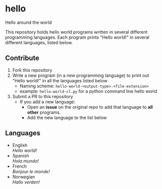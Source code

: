 # hello
Hello around the world

This repository holds hello world programs written in several different programming languages. Each program prints "Hello
world!" in several different languages, listed below. 

## Contribute

1. Fork this repository
2. Write a new program (in a new programming language) to print out "Hello world!" in all the languages listed below
    - Naming scheme: ``hello-world-<output-type>.<file-extension>``
    - example: ``hello-world-cl.py`` for a python command line hello world
3. Submit a PR to this repository
    - If you add a new language:
        * Open an **issue** on the original repo to add that language to **all other** programs.
        * Add the new language to the list below

## Languages

- English     
  *Hello world!*
- Spanish     
  *Hola mundo!*
- French      
  *Bonjour le monde!*
- Norwegian   
  *Hallo verden!*
